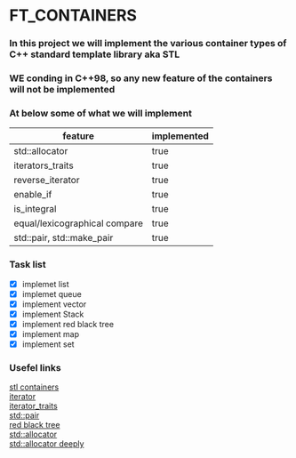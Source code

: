# FT_CONTAINERS
### In this project we will implement the various container types of C++ standard template library aka STL
### WE conding in C++98, so any new feature of the containers will not be implemented

### At below some of what we will implement
feature | implemented
------- | -----------
std::allocator | true
iterators_traits | true
reverse_iterator | true
enable_if | true
is_integral | true
equal/lexicographical compare | true
std::pair, std::make_pair | true

### Task list
- [x] implemet list
- [x] implemet queue
- [x] implement vector
- [x] implement Stack
- [x] implement red black tree
- [x] implement map
- [x] implement set

### Usefel links
[stl containers](https://www.cplusplus.com/reference/stl/) <br />
[iterator](https://www.cplusplus.com/reference/iterator/iterator/?kw=iterator) <br />
[iterator_traits](https://www.cplusplus.com/reference/iterator/iterator_traits/?kw=iterator_traits) <br />
[std::pair](https://www.cplusplus.com/reference/utility/pair/?kw=pair) <br />
[red black tree](https://www.codesdope.com/course/data-structures-red-black-trees/) <br />
[std::allocator](https://www.cplusplus.com/reference/memory/allocator/?kw=allocator) <br />
[std::allocator deeply](http://www.open-std.org/jtc1/sc22/wg21/docs/papers/2016/p0310r0.pdf) <br />

